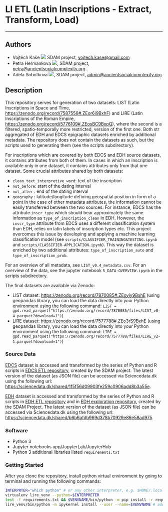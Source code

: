 # LI ETL (Latin Inscriptions - Extract, Transform, Load)

---
## Authors
* Vojtěch Kaše [![](https://orcid.org/sites/default/files/images/orcid_16x16.png)]([0000-0002-6601-1605](https://www.google.com/url?q=http://orcid.org/0000-0002-6601-1605&sa=D&ust=1588773325679000)) SDAM project, vojtech.kase@gmail.com
* Petra Hermankova [![](https://orcid.org/sites/default/files/images/orcid_16x16.png)](https://orcid.org/0000-0002-6349-0540), SDAM project, petra@ancientsocialcomplexity.org
* Adela Sobotkova [![](https://orcid.org/sites/default/files/images/orcid_16x16.png)](https://orcid.org/0000-0002-4541-3963), SDAM project, admin@ancientsocialcomplexity.org


## Description

This repository serves for generation of two datasets: LIST (Latin Inscriptions in Space and Time, https://zenodo.org/record/7587556#.ZEor6i9BxhF) and LIRE (Latin Inscriptions of the Roman Empire, https://zenodo.org/record/5776109#.ZEosBC9BxpQ), where the second is a filtered, spatio-temporally more restricted, version of the first one. Both str aggregated of EDH and EDCS epigraphic datasets enriched by additional metadata. The repository does not
contain the datasets as such, but the scripts used to generating them (see the scripts subdirectory). 

For inscriptions which are covered by both EDCS and EDH source datasets, it contains attributes from both of them. In cases in which an inscription is available only in one dataset, it contains attributes only from that one dataset. Some crucial attributes shared by both datasets:
* `clean_text_interpretive_word`: text of the inscription
* `not_before`: start of the dating interval
* `not_after` : end of the dating interval
* `geography` : latitude/longitude defining geospatial position in form of a point
In the case of other metadata attributes, the information cannot be easily transferred between the two sources. For instance, EDCS has the attribute `inscr_type` which should bear approximately the same information as `type_of_inscription_clean` in EDH. However, the `inscr_type` attribute from EDCS uses a different classification system than EDH, relies on latin labels of inscription types etc. This project overcomes this issue by developing and applying a machine learning classification model (see `scripts/CLASSIFIER_TRAINING&TESTING.ipynb` and `scripts/CLASSIFIER-APPLICATION.ipynb`). This way the dataset is enriched by two additional attributes: `type_of_inscription_auto` and `type_of_inscription_prob`.

For an overview of all metadata, see `LIST_v0.4_metadata.csv`. For an overview of the data, see the jupyter notebook `5_DATA-OVERVIEW.ipynb` in the scripts subdirectory.

The final datasets are available via Zenodo:
* LIST dataset: https://zenodo.org/record/7870085#.ZEoyjy9BxhE (using geopandas library, you can load the data directly into your Python environment using the following command: `LIST = gpd.read_parquet("https://zenodo.org/record/7870085/files/LIST_v0-4.parquet?download=1")`)
* LIRE dataset: https://zenodo.org/record/7577788#.ZEo3rS9BxhE (using geopandas library, you can load the data directly into your Python environment using the following command: `LIRE = gpd.read_parquet("https://zenodo.org/record/7577788/files/LIRE_v2-1.parquet?download=1")`)


### Source Data
[EDCS](http://www.manfredclauss.de/) dataset is accessed and transformed by the series of Python and R scripts in [EDCS ETL repository](https://github.com/sdam-au/EDCS_ETL), created by the SDAM project. The latest version of the dataset (as JSON file) can be accessed via Sciencedata.dk  using the following url: https://sciencedata.dk/shared/1f5f56d09903fe259c0906add8b3a55e. 

[EDH]() dataset is accessed and transformed by the series of Python and R scripts in [EDH ETL repository](https://github.com/sdam-au/EDH_ETL) and in [EDH exploration repository](https://github.com/sdam-au/EDH_exploration), created by the SDAM Project. The latest version of the dataset (as JSON file) can be accessed via Sciencedata.dk using the following url: https://sciencedata.dk/shared/b6b6afdb969d378b70929e86e58ad975.

### Software
* Python 3
* Jupyter notebooks app/JupyterLab/JupyterHub
* Python 3 additional libraries listed `requirements.txt`

### Getting Started

After you clone the repository, install python virtual environment by going to terminal and running the following commands:
```bash
INTERPRTER="which python" # or any other interpreter, e.g. $HOME/.local/lib/python-3.9.7/bin/python3
virtualenv lire_venv --python=$INTERPRETER
test -f requirements.txt && $VENVNAME/bin/python -m pip install -r requirements.txt # install anything in requirements.txt
lire_venv/bin/python -m ipykernel install --user --name=$VENVNAME # add to kernels

```

